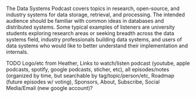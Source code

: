 The Data Systems Podcast covers topics in research, open-source, and industry systems for data storage, retrieval, and processing. The intended audience should be familiar with common ideas in databases and distributed systems. Some typical examples of listeners are university students exploring research areas or seeking breadth across the data systems field, industry professionals building data systems, and users of data systems who would like to better understand their implementation and internals.

TODO Logo/etc from Heather, Links to watch/listen podcast (youtube, apple podcasts, spotify, google podcasts, sticher, etc), all episodes/notes (organized by time, but searchable by tag/topic/person/etc, Roadmap (future episodes w/ voting), Sponsors, About, Subscribe, Social Media/Email (new google account)?
